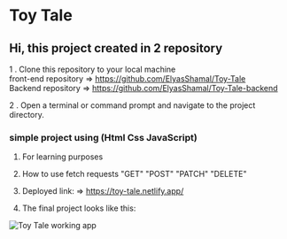 # Toy Tale

## Hi, this project created in 2 repository

1 . Clone this repository to your local machine  
 front-end repository => https://github.com/ElyasShamal/Toy-Tale  
 Backend repository => https://github.com/ElyasShamal/Toy-Tale-backend

2 . Open a terminal or command prompt and navigate to the project directory.

### simple project using (Html Css JavaScript)

1. For learning purposes
2. How to use fetch requests "GET" "POST" "PATCH" "DELETE"
3. Deployed link: => https://toy-tale.netlify.app/

4. The final project looks like this:

![Toy Tale working app](https://curriculum-content.s3.amazonaws.com/phase-1/communicating-with-the-server/toy_tale.gif)

